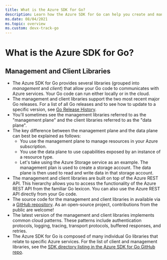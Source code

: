 ```yaml
---
title: What is the Azure SDK for Go?
description: Learn how the Azure SDK for Go can help you create and manage Azure resources.
ms.date: 08/04/2021
ms.topic: overview
ms.custom: devx-track-go
---
```

# What is the Azure SDK for Go?

## Management and Client Libraries

- The Azure SDK for Go provides several libraries (grouped into *management* and *client*) that allow your Go code to communicates with Azure services. Your Go code can run either locally or in the cloud.
- The management and client libraries support the two most recent major Go releases. For a list of all Go releases and to see how to update to a specific version, see [Go Release History](https://golang.org/doc/devel/release.html).
- You'll sometimes see the management libraries referred to as the "management plane" and the client libraries referred to as the "data plane".
- The key difference between the management plane and the data plane can best be explained as follows:
    - You use the management plane to manage resources in your Azure subscription.
    - You use the data plane to use capabilities exposed by an instance of a resource type.
    - Let's take using the Azure Storage service as an example. The management plan is used to create a storage account.  The data plane is then used to read and write data in that storage account.
- The management and client libraries are built on top of the Azure REST API. This hierarchy allows you to access the functionality of the Azure REST API from the familiar Go lexicon. You can also use the Azure REST API directly from your Go code.
- The source code for the management and client libraries in available via a [GitHub repository](https://github.com/Azure/azure-sdk-for-go). As an open-source project, contributions from the public are welcome!
- The latest version of the management and client libraries implements common cloud patterns. These patterns include authentication protocols, logging, tracing, transport protocols, buffered responses, and retries.
- The Azure SDK for Go is composed of many individual Go libraries that relate to specific Azure services. For the list of client and management libraries, see the [SDK directory listing in the Azure SDK for Go GitHub repo](https://github.com/Azure/azure-sdk-for-go/tree/main/sdk).